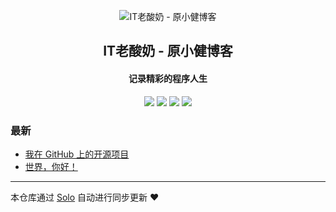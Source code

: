 <p align="center"><img alt="IT老酸奶 - 原小健博客" src="https://minio.huangjian-ln.cn/blog/images/logo_128.jpg"></p><h2 align="center">
IT老酸奶 - 原小健博客
</h2>

<h4 align="center">记录精彩的程序人生</h4>
<p align="center"><a title="IT老酸奶 - 原小健博客" target="_blank" href="https://github.com/qq348069510/solo-blog"><img src="https://img.shields.io/github/last-commit/qq348069510/solo-blog.svg?style=flat-square&color=FF9900"></a>
<a title="GitHub repo size in bytes" target="_blank" href="https://github.com/qq348069510/solo-blog"><img src="https://img.shields.io/github/repo-size/qq348069510/solo-blog.svg?style=flat-square"></a>
<a title="Solo Version" target="_blank" href="https://github.com/88250/solo/releases"><img src="https://img.shields.io/badge/solo-4.3.1-f1e05a.svg?style=flat-square&color=blueviolet"></a>
<a title="Hits" target="_blank" href="https://github.com/88250/hits"><img src="https://hits.b3log.org/qq348069510/solo-blog.svg"></a></p>

### 最新

* [我在 GitHub 上的开源项目](https://www.huangjian-ln.cn/my-github-repos)
* [世界，你好！](https://www.huangjian-ln.cn/hello-solo)



---

本仓库通过 [Solo](https://github.com/88250/solo) 自动进行同步更新 ❤️ 